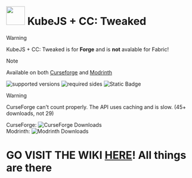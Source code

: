 # <img src="https://github.com/wolfieboy09/KubeJS-CC-Tweaked/blob/main/KjsCC.svg" width=50 height=50> KubeJS + CC: Tweaked 
> [!WARNING]
> KubeJS + CC: Tweaked is for **Forge** and is **not** avalable for Fabric!

> [!NOTE]
> Available on both [Curseforge](https://www.curseforge.com/minecraft/mc-mods/kubejs-cc) and [Modrinth](https://modrinth.com/mod/kubejs+cc-tweaked)

![supported versions](https://img.shields.io/badge/supported_versions-1.20.1_|_1.19.2-blue) 
![required sides](https://img.shields.io/badge/sides_required-Client%20|%20Server-blue) 
![Static Badge](https://img.shields.io/badge/developing_versions-none_yet-green)

> [!WARNING]
> CurseForge can't count properly. The API uses caching and is slow. (45+ downloads, not 29)

CurseForge: ![CurseForge Downloads](https://img.shields.io/curseforge/dt/1000850) \
Modrinth: ![Modrinth Downloads](https://img.shields.io/modrinth/dt/h43V4ydX)

# GO VISIT THE WIKI [HERE](https://github.com/wolfieboy09/KubeJS-CC-Tweaked/wiki)! All things are there
